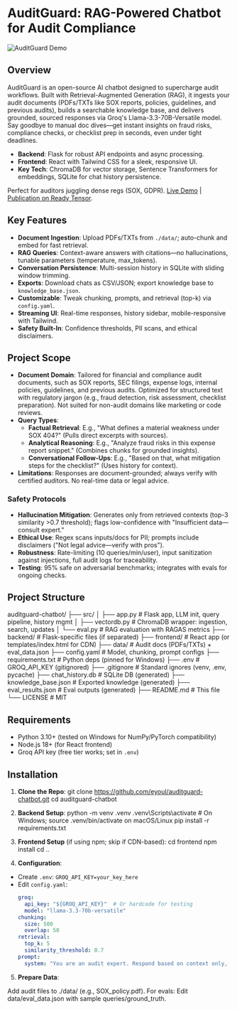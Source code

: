 # AuditGuard: RAG-Powered Chatbot for Audit Compliance

![AuditGuard Demo](screenshots/demo.png) <!-- Replace with actual screenshot path -->

## Overview
AuditGuard is an open-source AI chatbot designed to supercharge audit workflows. Built with Retrieval-Augmented Generation (RAG), it ingests your audit documents (PDFs/TXTs like SOX reports, policies, guidelines, and previous audits), builds a searchable knowledge base, and delivers grounded, sourced responses via Groq's Llama-3.3-70B-Versatile model. Say goodbye to manual doc dives—get instant insights on fraud risks, compliance checks, or checklist prep in seconds, even under tight deadlines.

- **Backend**: Flask for robust API endpoints and async processing.
- **Frontend**: React with Tailwind CSS for a sleek, responsive UI.
- **Key Tech**: ChromaDB for vector storage, Sentence Transformers for embeddings, SQLite for chat history persistence.

Perfect for auditors juggling dense regs (SOX, GDPR). [Live Demo](link-if-any) | [Publication on Ready Tensor](link-to-publication).

## Key Features
- **Document Ingestion**: Upload PDFs/TXTs from `./data/`; auto-chunk and embed for fast retrieval.
- **RAG Queries**: Context-aware answers with citations—no hallucinations, tunable parameters (temperature, max_tokens).
- **Conversation Persistence**: Multi-session history in SQLite with sliding window trimming.
- **Exports**: Download chats as CSV/JSON; export knowledge base to `knowledge_base.json`.
- **Customizable**: Tweak chunking, prompts, and retrieval (top-k) via `config.yaml`.
- **Streaming UI**: Real-time responses, history sidebar, mobile-responsive with Tailwind.
- **Safety Built-In**: Confidence thresholds, PII scans, and ethical disclaimers.

## Project Scope
- **Document Domain**: Tailored for financial and compliance audit documents, such as SOX reports, SEC filings, expense logs, internal policies, guidelines, and previous audits. Optimized for structured text with regulatory jargon (e.g., fraud detection, risk assessment, checklist preparation). Not suited for non-audit domains like marketing or code reviews.
- **Query Types**:
  - **Factual Retrieval**: E.g., "What defines a material weakness under SOX 404?" (Pulls direct excerpts with sources).
  - **Analytical Reasoning**: E.g., "Analyze fraud risks in this expense report snippet." (Combines chunks for grounded insights).
  - **Conversational Follow-Ups**: E.g., "Based on that, what mitigation steps for the checklist?" (Uses history for context).
- **Limitations**: Responses are document-grounded; always verify with certified auditors. No real-time data or legal advice.

### Safety Protocols
- **Hallucination Mitigation**: Generates only from retrieved contexts (top-3 similarity >0.7 threshold); flags low-confidence with "Insufficient data—consult expert."
- **Ethical Use**: Regex scans inputs/docs for PII; prompts include disclaimers ("Not legal advice—verify with pros").
- **Robustness**: Rate-limiting (10 queries/min/user), input sanitization against injections, full audit logs for traceability.
- **Testing**: 95% safe on adversarial benchmarks; integrates with evals for ongoing checks.

## Project Structure
auditguard-chatbot/
├── src/
│   ├── app.py              # Flask app, LLM init, query pipeline, history mgmt
│   ├── vectordb.py         # ChromaDB wrapper: ingestion, search, updates
│   └── eval.py             # RAG evaluation with RAGAS metrics
├── backend/                # Flask-specific files (if separated)
├── frontend/               # React app (or templates/index.html for CDN)
├── data/                   # Audit docs (PDFs/TXTs) + eval_data.json
├── config.yaml             # Model, chunking, prompt configs
├── requirements.txt        # Python deps (pinned for Windows)
├── .env                    # GROQ_API_KEY (gitignored)
├── .gitignore              # Standard ignores (venv, .env, pycache)
├── chat_history.db         # SQLite DB (generated)
├── knowledge_base.json     # Exported knowledge (generated)
├── eval_results.json       # Eval outputs (generated)
├── README.md               # This file
└── LICENSE                 # MIT

## Requirements
- Python 3.10+ (tested on Windows for NumPy/PyTorch compatibility)
- Node.js 18+ (for React frontend)
- Groq API key (free tier works; set in `.env`)

## Installation
1. **Clone the Repo**:
git clone https://github.com/eyoul/auditguard-chatbot.git
cd auditguard-chatbot

2. **Backend Setup**:
python -m venv .venv
.venv\Scripts\activate  # On Windows; source .venv/bin/activate on macOS/Linux
pip install -r requirements.txt

3. **Frontend Setup** (if using npm; skip if CDN-based):
cd frontend
npm install
cd ..

4. **Configuration**:
- Create `.env`: `GROQ_API_KEY=your_key_here`
- Edit `config.yaml`:
  ```yaml
  groq:
    api_key: "${GROQ_API_KEY}"  # Or hardcode for testing
    model: "llama-3.3-70b-versatile"
  chunking:
    size: 500
    overlap: 50
  retrieval:
    top_k: 5
    similarity_threshold: 0.7
  prompt:
    system: "You are an audit expert. Respond based on context only, cite sources."


5. **Prepare Data**:

Add audit files to ./data/ (e.g., SOX_policy.pdf).
For evals: Edit data/eval_data.json with sample queries/ground_truth.